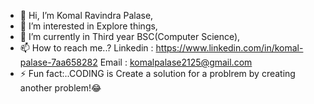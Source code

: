 - 👋 Hi, I’m Komal Ravindra Palase,
- 👀 I’m interested in Explore things,
- 🌱 I’m currently in Third year BSC(Computer Science),
- 📫 How to reach me..? Linkedin : https://www.linkedin.com/in/komal-palase-7aa658282 Email : komalpalase2125@gmail.com
- ⚡ Fun fact:..CODING is Create a solution for a problrem by creating another problem!😂

<!---
komalpalase/komalpalase is a ✨ special ✨ repository because its `README.md` (this file) appears on your GitHub profile.
You can click the Preview link to take a look at your changes.
--->
